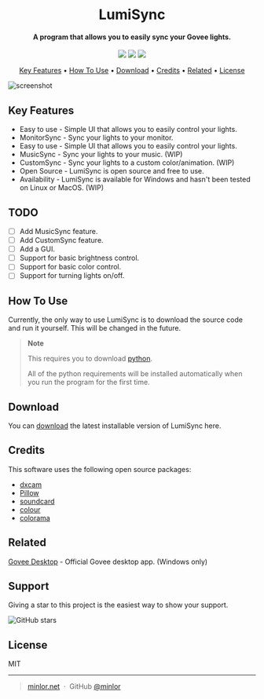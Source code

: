 
<h1 align="center">
  <br>
  LumiSync
  <br>
</h1>

<h4 align="center">A program that allows you to easily sync your Govee lights.</h4>
<p align="center">
    <a href="https://github.com/Minlor/LumiSync/stargazers"><img src="https://img.shields.io/github/stars/Minlor/LumiSync.svg?style=social&label=Star"></a>
    <a href="https://github.com/Minlor/LumiSync/watchers"><img src="https://img.shields.io/github/watchers/Minlor/LumiSync.svg?style=social&label=Watch"></a>
    <a href="https://github.com/Minlor/LumiSync/releases"><img src="https://img.shields.io/github/downloads/Minlor/LumiSync/total.svg?style=flat-square"></a>
</p>

<p align="center">
  <a href="#key-features">Key Features</a> •
  <a href="#how-to-use">How To Use</a> •
  <a href="#download">Download</a> •
  <a href="#credits">Credits</a> •
  <a href="#related">Related</a> •
  <a href="#license">License</a>
</p>

![screenshot](https://cloud.minlor.net/raw/Minlor/py_tcXBDhVgxP.png)

## Key Features

* Easy to use - Simple UI that allows you to easily control your lights.
* MonitorSync - Sync your lights to your monitor.
* Easy to use - Simple UI that allows you to easily control your lights.
* MusicSync - Sync your lights to your music. (WIP)
* CustomSync - Sync your lights to a custom color/animation. (WIP)
* Open Source - LumiSync is open source and free to use.
* Availability - LumiSync is available for Windows and hasn't been tested on Linux or MacOS. (WIP)

## TODO

* [ ] Add MusicSync feature.
* [ ] Add CustomSync feature.
* [ ] Add a GUI.
* [ ] Support for basic brightness control.
* [ ] Support for basic color control.
* [ ] Support for turning lights on/off.

## How To Use

Currently, the only way to use LumiSync is to download the source code and run it yourself. This will be changed in the future.


> **Note**
> 
> This requires you to download [python](https://www.python.org/downloads/).
> 
> All of the python requirements will be installed automatically when you run the program for the first time.

## Download

You can [download](https://github.com/Minlor/LumiSync/releases) the latest installable version of LumiSync here.

## Credits

This software uses the following open source packages:

- [dxcam](https://github.com/ra1nty/DXcam)
- [Pillow](https://github.com/python-pillow/Pillow)
- [soundcard](https://github.com/bastibe/SoundCard)
- [colour](https://github.com/colour-science/colour)
- [colorama](https://github.com/tartley/colorama)

## Related

[Govee Desktop](https://www.govee.com/download/desktop) - Official Govee desktop app. (Windows only)

## Support

<p>Giving a star to this project is the easiest way to show your support.</p>

![GitHub stars](https://img.shields.io/github/stars/Minlor/LumiSync.svg?style=social&label=Star)

## License

MIT

---

> [minlor.net](https://minlor.net) &nbsp;&middot;&nbsp;
> GitHub [@minlor](https://github.com/minlor)

